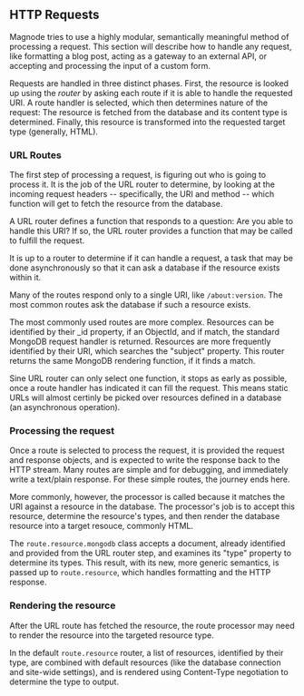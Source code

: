 ## HTTP Requests

Magnode tries to use a highly modular, semantically meaningful method of processing a request. This section will describe how to handle any request, like formatting a blog post, acting as a gateway to an external API, or accepting and processing the input of a custom form.

Requests are handled in three distinct phases. First, the resource is looked up using the _router_ by asking each route if it is able to handle the requested URI. A route handler is selected, which then determines nature of the request: The resource is fetched from the database and its content type is determined. Finally, this resource is transformed into the requested target type (generally, HTML).


### URL Routes

The first step of processing a request, is figuring out who is going to process it. It is the job of the URL router to determine, by looking at the incoming request headers -- specifically, the URI and method -- which function will get to fetch the resource from the database.

A URL router defines a function that responds to a question: Are you able to handle this URI? If so, the URL router provides a function that may be called to fulfill the request.

It is up to a router to determine if it can handle a request, a task that may be done asynchronously so that it can ask a database if the resource exists within it.

Many of the routes respond only to a single URI, like `/about:version`. The most common routes ask the database if such a resource exists.

The most commonly used routes are more complex. Resources can be identified by their _id property, if an ObjectId, and if match, the standard MongoDB request handler is returned. Resources are more frequently identified by their URI, which searches the "subject" property. This router returns the same MongoDB rendering function, if it finds a match.

Sine URL router can only select one function, it stops as early as possible, once a route handler has indicated it can fill the request. This means static URLs will almost certinly be picked over resources defined in a database (an asynchronous operation).


### Processing the request

Once a route is selected to process the request, it is provided the request and response objects, and is expected to write the response back to the HTTP stream. Many routes are simple and for debugging, and immediately write a text/plain response. For these simple routes, the journey ends here.

More commonly, however, the processor is called because it matches the URI against a resource in the database. The processor's job is to accept this resource, determine the resource's types, and then render the database resource into a target resouce, commonly HTML.

The `route.resource.mongodb` class accepts a document, already identified and provided from the URL router step, and examines its "type" property to determine its types. This result, with its new, more generic semantics, is passed up to `route.resource`, which handles formatting and the HTTP response.

### Rendering the resource

After the URL route has fetched the resource, the route processor may need to render the resource into the targeted resource type.

In the default `route.resource` router, a list of resources, identified by their type, are combined with default resources (like the database connection and site-wide settings), and is rendered using Content-Type negotiation to determine the type to output.
